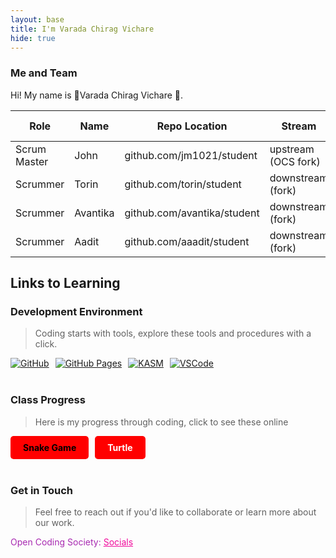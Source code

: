 ```yaml
---
layout: base
title: I'm Varada Chirag Vichare
hide: true
---
```


### Me and Team

Hi! My name is  🍩Varada Chirag Vichare 🍩.

| Role         | Name     | Repo Location                       | Stream                | Repo Name |
|--------------|----------|-------------------------------------|-----------------------|-----------|
| Scrum Master | John     | github.com/jm1021/student           | upstream (OCS fork)   | student   |
| Scrummer     | Torin    | github.com/torin/student            | downstream (fork)     | student   |
| Scrummer     | Avantika | github.com/avantika/student         | downstream (fork)     | student   |
| Scrummer     | Aadit    | github.com/aaadit/student           | downstream (fork)     | student   |

## Links to Learning

### Development Environment

> Coding starts with tools, explore these tools and procedures with a click.

<div style="display: flex; flex-wrap: wrap; gap: 10px;">
    <a href="https://github.com/Open-Coding-Society/student">
        <img src="https://img.shields.io/badge/GitHub-181717?style=for-the-badge&logo=github&logoColor=white" alt="GitHub">
    </a>
    <a href="https://open-coding-society.github.io/student">
        <img src="https://img.shields.io/badge/GitHub%20Pages-327FC7?style=for-the-badge&logo=github&logoColor=white" alt="GitHub Pages">
    </a>
    <a href="https://kasm.nighthawkcodingsociety.com/">
        <img src="https://img.shields.io/badge/KASM-0078D4?style=for-the-badge&logo=kasm&logoColor=white" alt="KASM">
    </a>
    <a href="https://vscode.dev/">
        <img src="https://img.shields.io/badge/VSCode-007ACC?style=for-the-badge&logo=visual-studio-code&logoColor=white" alt="VSCode">
    </a>
</div>

<br>

### Class Progress

> Here is my progress through coding, click to see these online

<div style="display: flex; flex-wrap: wrap; gap: 10px;">
    <a href="{{site.baseurl}}/snake" style="text-decoration: none;">
        <div style="background-color: #ff0000ff; color: black; padding: 10px 20px; border-radius: 5px; font-weight: bold;">
            Snake Game
        </div>
    </a>
    <a href="{{site.baseurl}}/turtle" style="text-decoration: none;">
        <div style="background-color: #FF0000; color: white; padding: 10px 20px; border-radius: 5px; font-weight: bold;">
            Turtle
        </div>
    </a>
</div>

<br>

<!-- Contact Section -->
### Get in Touch

> Feel free to reach out if you'd like to collaborate or learn more about our work.

<p style="color: #a82ab1ff;">Open Coding Society: <a href="https://opencodingsociety.com" style="color: #f10a9cff; text-decoration: underline;">Socials</a></p>

<!-- Floating Balloons Code -->
<style>
  .balloon {
    position: fixed;
    width: 30px;
    height: 40px;
    background: pink;
    border-radius: 50% 50% 50% 50%;
    opacity: 0.8;
    animation: floatDown 10s linear infinite;
    z-index: 9999;
  }

  @keyframes floatDown {
    0% {
      transform: translateY(-100px) translateX(0);
      opacity: 1;
    }
    100% {
      transform: translateY(120vh) translateX(20px);
      opacity: 0;
    }
  }
</style>

<script>
  // Create multiple balloons
  function createBalloon() {
    const balloon = document.createElement('div');
    balloon.classList.add('balloon');

    // Random position and delay
    balloon.style.left = Math.random() * 100 + 'vw';
    balloon.style.animat


